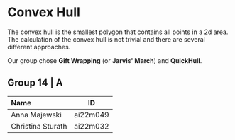# Convex Hull

The convex hull is the smallest polygon that contains all points in a 2d area. 
The calculation of the convex hull is not trivial and there are several different approaches.

Our group chose **Gift Wrapping** (or **Jarvis' March**) and **QuickHull**. 

## Group 14 | A
| Name | ID |
|:----| :--: |
| Anna Majewski | ai22m049 |
| Christina Sturath | ai22m032 |
